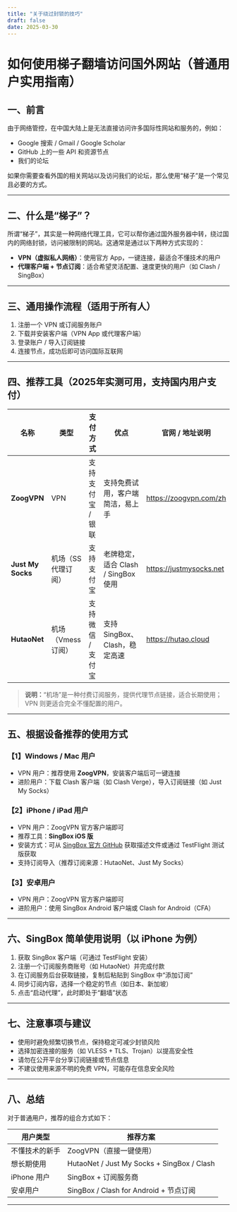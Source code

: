 ```yaml
---
title: "关于绕过封锁的技巧"
draft: false
date: 2025-03-30
---
```



# 如何使用梯子翻墙访问国外网站（普通用户实用指南）

## 一、前言

由于网络管控，在中国大陆上是无法直接访问许多国际性网站和服务的，例如：

- Google 搜索 / Gmail / Google Scholar  
- GitHub 上的一些 API 和资源节点
- 我们的论坛  

如果你需要查看外国的相关网站以及访问我们的论坛，那么使用“梯子”是一个常见且必要的方式。

---

## 二、什么是“梯子”？

所谓“梯子”，其实是一种网络代理工具，它可以帮你通过国外服务器中转，绕过国内的网络封锁，访问被限制的网站。这通常是通过以下两种方式实现的：

- **VPN（虚拟私人网络）**：使用官方 App，一键连接，最适合不懂技术的用户  
- **代理客户端 + 节点订阅**：适合希望灵活配置、速度更快的用户（如 Clash / SingBox）

---

## 三、通用操作流程（适用于所有人）

1. 注册一个 VPN 或订阅服务账户  
2. 下载并安装客户端（VPN App 或代理客户端）  
3. 登录账户 / 导入订阅链接  
4. 连接节点，成功后即可访问国际互联网

---

## 四、推荐工具（2025年实测可用，支持国内用户支付）

| 名称           | 类型         | 支付方式         | 优点                              | 官网 / 地址说明 |
|----------------|--------------|------------------|-----------------------------------|------------------|
| **ZoogVPN**     | VPN          | 支持支付宝 / 银联 | 支持免费试用，客户端简洁，易上手   | https://zoogvpn.com/zh |
| **Just My Socks** | 机场（SS代理订阅） | 支持支付宝        | 老牌稳定，适合 Clash / SingBox 使用 | https://justmysocks.net |
| **HutaoNet**    | 机场（Vmess订阅） | 支持微信 / 支付宝 | 支持 SingBox、Clash，稳定高速     | https://hutao.cloud |

> **说明：**“机场”是一种付费订阅服务，提供代理节点链接，适合长期使用；VPN 则更适合完全不懂配置的用户。

---

## 五、根据设备推荐的使用方式

### 【1】Windows / Mac 用户

- VPN 用户：推荐使用 **ZoogVPN**，安装客户端后可一键连接  
- 进阶用户：下载 Clash 客户端（如 Clash Verge），导入订阅链接（如 Just My Socks）

### 【2】iPhone / iPad 用户

- VPN 用户：ZoogVPN 官方客户端即可  
- 推荐工具：**SingBox iOS 版**  
- 安装方式：可从 [SingBox 官方 GitHub](https://github.com/SagerNet/sing-box) 获取描述文件或通过 TestFlight 测试版获取  
- 支持订阅导入（推荐订阅来源：HutaoNet、Just My Socks）

### 【3】安卓用户

- VPN 用户：ZoogVPN 官方客户端即可  
- 进阶用户：使用 SingBox Android 客户端或 Clash for Android（CFA）

---

## 六、SingBox 简单使用说明（以 iPhone 为例）

1. 获取 SingBox 客户端（可通过 TestFlight 安装）  
2. 注册一个订阅服务商账号（如 HutaoNet）并完成付款  
3. 在订阅服务后台获取链接，复制后粘贴到 SingBox 中“添加订阅”  
4. 同步订阅内容，选择一个稳定的节点（如日本、新加坡）  
5. 点击“启动代理”，此时即处于“翻墙”状态

---

## 七、注意事项与建议

- 使用时避免频繁切换节点，保持稳定可减少封锁风险  
- 选择加密连接的服务（如 VLESS + TLS、Trojan）以提高安全性  
- 请勿在公开平台分享订阅链接或节点信息  
- 不建议使用来源不明的免费 VPN，可能存在信息安全风险  

---

## 八、总结

对于普通用户，推荐的组合方式如下：

| 用户类型       | 推荐方案                                |
|----------------|-----------------------------------------|
| 不懂技术的新手 | ZoogVPN（直接一键使用）                  |
| 想长期使用     | HutaoNet / Just My Socks + SingBox / Clash |
| iPhone 用户    | SingBox + 订阅服务商                    |
| 安卓用户       | SingBox / Clash for Android + 节点订阅     |

---
